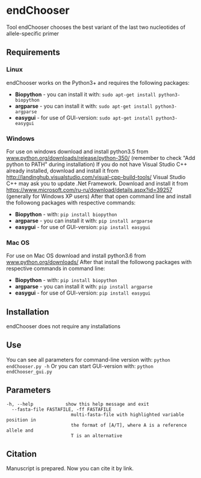 # endChooser
Tool endChooser chooses the best variant of the last two nucleotides of allele-specific primer

## Requirements
### Linux
endChooser works on the Python3+ and requires the following packages:
* **Biopython** - you can install it with: `sudo apt-get install python3-biopython`
* **argparse** - you can install it with: `sudo apt-get install python3-argparse`
* **easygui** - for use of GUI-version: `sudo apt-get install python3-easygui`

### Windows
For use on windows download and install python3.5 from www.python.org/downloads/release/python-350/ (remember to check "Add python to PATH" during installation)
If you do not have Visual Studio C++ already installed, download and install it from http://landinghub.visualstudio.com/visual-cpp-build-tools/
Visual Studio C++ may ask you to update .Net Framework. Download and install it from https://www.microsoft.com/ru-ru/download/details.aspx?id=39257 (generally for Windows XP users)
After that open command line and install the followong packages with respective commands:
* **Biopython** - with: `pip install biopython`
* **argparse** - you can install it with: `pip install argparse`
* **easygui** - for use of GUI-version: `pip install easygui`

### Mac OS
For use on Mac OS download and install python3.6 from www.python.org/downloads/
After that install the followong packages with respective commands in command line:
* **Biopython** - with: `pip install biopython`
* **argparse** - you can install it with: `pip install argparse`
* **easygui** - for use of GUI-version: `pip install easygui`

## Installation
endChooser does not require any installations

## Use
You can see all parameters for command-line version with:
`python endChooser.py -h`
Or you can start GUI-version with:
`python endChooser_gui.py`
## Parameters
```
-h, --help            show this help message and exit
  --fasta-file FASTAFILE, -ff FASTAFILE
                        multi-fasta-file with highlighted variable position in
                        the format of [A/T], where A is a reference allele and
                        T is an alternative
```
## Citation
Manuscript is prepared. Now you can cite it by link.
